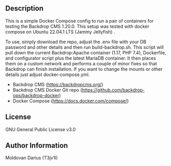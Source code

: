 Description
---------------
This is a simple Docker Compose config to run a pair of containers for testing the Backdrop CMS 1.20.0. This setup was tested with docker compose on Ubuntu 22.04.1 LTS (Jammy Jellyfish) .

To use, simply download the repo, adjust the .env file with your DB password and other details and then run build-backdrop.sh. This script will pull down the current Backdrop:Apache container (1.17, PHP 7.4), Dockerfile, and configurator script plus the latest MariaDB container. It then places them on a custom network and performs a couple of minor fixes so that Backdrop can finish installation. If you want to change the mounts or other details just adjust docker-compose.yml. 

* Backdrop CMS (https://backdropcms.org/)
* Backdrop CMS Docker Git repo (https://github.com/backdrop-ops/backdrop-docker)
* Docker Compose (https://docs.docker.com/compose/)

License
-------
GNU General Public License v3.0

Author Information
------------------
Moldovan Darius (T3jv1l)
